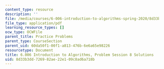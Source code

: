 ```yaml
---
content_type: resource
description: ''
file: /media/courses/6-006-introduction-to-algorithms-spring-2020/8d33b3dd726982ae22e109c8ad6a718b_MIT6_006S20_prob8sol.pdf
file_type: application/pdf
learning_resource_types: []
ocw_type: OCWFile
parent_title: Practice Problems
parent_type: CourseSection
parent_uid: 60da50f1-00f1-a813-476b-6e6a65e98226
resourcetype: Document
title: 6.006 Introduction to Algorithms, Problem Session 8 Solutions
uid: 8d33b3dd-7269-82ae-22e1-09c8ad6a718b
---
```

